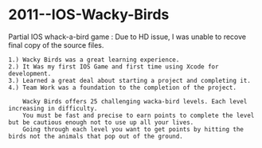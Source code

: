 2011--IOS-Wacky-Birds
=====================

Partial IOS whack-a-bird game : Due to HD issue, I was unable to recove final copy of the source files.

    1.) Wacky Birds was a great learning experience. 
    2.) It Was my first IOS Game and first time using Xcode for development. 
    3.) Learned a great deal about starting a project and completing it. 
    4.) Team Work was a foundation to the completion of the project. 

        Wacky Birds offers 25 challenging wacka-bird levels. Each level increasing in difficulty. 
        You must be fast and precise to earn points to complete the level but be cautious enough not to use up all your lives.
        Going through each level you want to get points by hitting the birds not the animals that pop out of the ground. 


